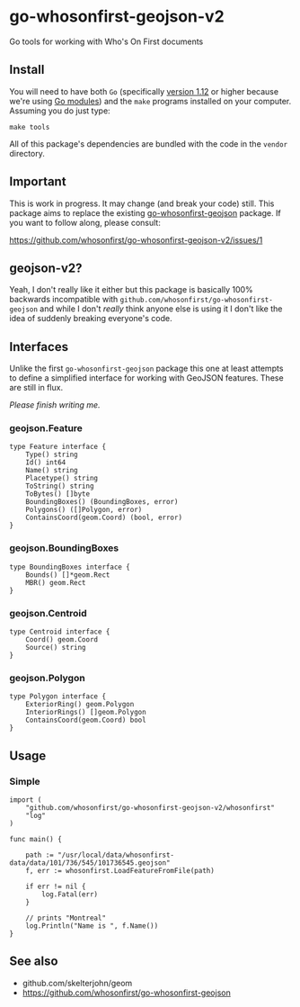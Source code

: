 # go-whosonfirst-geojson-v2

Go tools for working with Who's On First documents

## Install

You will need to have both `Go` (specifically [version 1.12](https://golang.org/dl/) or higher because we're using [Go modules](https://github.com/golang/go/wiki/Modules)) and the `make` programs installed on your computer. Assuming you do just type:

```
make tools
```

All of this package's dependencies are bundled with the code in the `vendor` directory.

## Important

This is work in progress. It may change (and break your code) still. This package aims to replace the existing [go-whosonfirst-geojson](https://github.com/whosonfirst/go-whosonfirst-geojson) package. If you want to follow along, please consult:

https://github.com/whosonfirst/go-whosonfirst-geojson-v2/issues/1

## geojson-v2?

Yeah, I don't really like it either but this package is basically 100% backwards incompatible with `github.com/whosonfirst/go-whosonfirst-geojson` and while I don't _really_ think anyone else is using it I don't like the idea of suddenly breaking everyone's code.

## Interfaces

Unlike the first `go-whosonfirst-geojson` package this one at least attempts to define a simplified interface for working with GeoJSON features. These are still in flux.

_Please finish writing me._

### geojson.Feature

```
type Feature interface {
	Type() string
	Id() int64
	Name() string
	Placetype() string
	ToString() string
	ToBytes() []byte
	BoundingBoxes() (BoundingBoxes, error)
	Polygons() ([]Polygon, error)
	ContainsCoord(geom.Coord) (bool, error)
}
```

### geojson.BoundingBoxes

```
type BoundingBoxes interface {
	Bounds() []*geom.Rect
	MBR() geom.Rect
}
```

### geojson.Centroid

```
type Centroid interface {
	Coord() geom.Coord
	Source() string
}
```

### geojson.Polygon

```
type Polygon interface {
	ExteriorRing() geom.Polygon
	InteriorRings() []geom.Polygon
	ContainsCoord(geom.Coord) bool
}
```

## Usage

### Simple

```
import (
	"github.com/whosonfirst/go-whosonfirst-geojson-v2/whosonfirst"
	"log"
)

func main() {

	path := "/usr/local/data/whosonfirst-data/data/101/736/545/101736545.geojson"
	f, err := whosonfirst.LoadFeatureFromFile(path)

	if err != nil {
		log.Fatal(err)
	}

	// prints "Montreal"
	log.Println("Name is ", f.Name())
}
```

## See also

* github.com/skelterjohn/geom
* https://github.com/whosonfirst/go-whosonfirst-geojson

